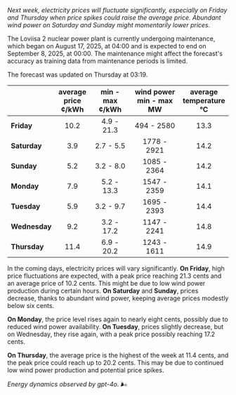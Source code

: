 *Next week, electricity prices will fluctuate significantly, especially on Friday and Thursday when price spikes could raise the average price. Abundant wind power on Saturday and Sunday might momentarily lower prices.*

The Loviisa 2 nuclear power plant is currently undergoing maintenance, which began on August 17, 2025, at 04:00 and is expected to end on September 8, 2025, at 00:00. The maintenance might affect the forecast's accuracy as training data from maintenance periods is limited.

The forecast was updated on Thursday at 03:19.

|             | average<br>price<br>¢/kWh | min - max<br>¢/kWh | wind power<br>min - max<br>MW | average<br>temperature<br>°C |
|:------------|:----------------:|:----------------:|:-------------:|:-------------:|
| **Friday**  | 10.2            | 4.9 - 21.3       | 494 - 2580    | 13.3          |
| **Saturday**| 3.9             | 2.7 - 5.5        | 1778 - 2921   | 14.2          |
| **Sunday**  | 5.2             | 3.2 - 8.0        | 1085 - 2364   | 14.2          |
| **Monday**  | 7.9             | 5.2 - 13.3       | 1547 - 2359   | 14.1          |
| **Tuesday** | 5.9             | 3.2 - 9.7        | 1695 - 2393   | 14.4          |
| **Wednesday**| 9.2            | 3.2 - 17.2       | 1147 - 2241   | 14.8          |
| **Thursday**| 11.4            | 6.9 - 20.2       | 1243 - 1611   | 14.9          |

In the coming days, electricity prices will vary significantly. **On Friday**, high price fluctuations are expected, with a peak price reaching 21.3 cents and an average price of 10.2 cents. This might be due to low wind power production during certain hours. **On Saturday** and **Sunday**, prices decrease, thanks to abundant wind power, keeping average prices modestly below six cents.

**On Monday**, the price level rises again to nearly eight cents, possibly due to reduced wind power availability. **On Tuesday**, prices slightly decrease, but on Wednesday, they rise again, with a peak price possibly reaching 17.2 cents.

**On Thursday**, the average price is the highest of the week at 11.4 cents, and the peak price could reach up to 20.2 cents. This may be due to continued low wind power production and potential price spikes.

*Energy dynamics observed by gpt-4o.* 🌬️
